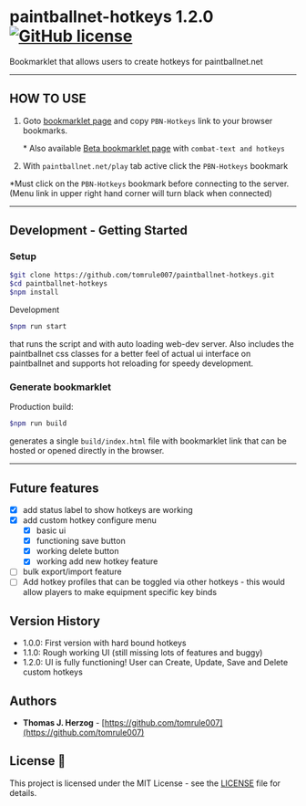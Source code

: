 # paintballnet-hotkeys 1.2.0 [![GitHub license](https://img.shields.io/badge/license-MIT-blue.svg)](LICENSE)

Bookmarklet that allows users to create hotkeys for paintballnet.net

---

## HOW TO USE

1.  Goto [bookmarklet page](https://tomrule007.github.io/paintballnet-hotkeys/build/index.html) and copy `PBN-Hotkeys` link to your browser bookmarks.

    \* Also available [Beta bookmarklet page](https://tomrule007.github.io/paintballnet-hotkeys/beta-build/index.html) with `combat-text and hotkeys`

2.  With `paintballnet.net/play` tab active click the `PBN-Hotkeys` bookmark

\*Must click on the `PBN-Hotkeys` bookmark before connecting to the server. (Menu link in upper right hand corner will turn black when connected)

---

## Development - Getting Started

### Setup

```bash
$git clone https://github.com/tomrule007/paintballnet-hotkeys.git
$cd paintballnet-hotkeys
$npm install
```

Development

```bash
$npm run start
```

that runs the script and with auto loading web-dev server. Also includes the paintballnet css classes for a better feel of actual ui interface on paintballnet and supports hot reloading for speedy development.

### Generate bookmarklet

Production build:

```bash
$npm run build
```

generates a single `build/index.html` file with bookmarklet link that can be hosted or opened directly in the browser.

---

## Future features

- [x] add status label to show hotkeys are working
- [x] add custom hotkey configure menu
  - [x] basic ui
  - [x] functioning save button
  - [x] working delete button
  - [x] working add new hotkey feature
- [ ] bulk export/import feature
- [ ] Add hotkey profiles that can be toggled via other hotkeys - this would allow players to make equipment specific key binds

## Version History

- 1.0.0: First version with hard bound hotkeys
- 1.1.0: Rough working UI (still missing lots of features and buggy)
- 1.2.0: UI is fully functioning! User can Create, Update, Save and Delete custom hotkeys

## Authors

- **Thomas J. Herzog** - [https://github.com/tomrule007](https://github.com/tomrule007)

## License 📄

This project is licensed under the MIT License - see the [LICENSE](LICENSE) file for details.
